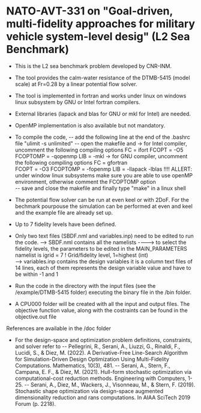 # NATO-AVT-331 on "Goal-driven, multi-fidelity approaches for military vehicle system-level desig" (L2 Sea Benchmark) 

- This is the L2 sea benchmark problem developed by CNR-INM.
- The tool provides the calm-water resistance of the DTMB-5415 (model scale) at Fr=0.28 by
a linear potential flow solver.
- The tool is implemented in fortran and works under linux on windows linux subsystem by GNU or Intel fortran compilers.
- External libraries (lapack and blas for GNU or mkl for Intel) are needed.
- OpenMP implementation is also available but not mandatory.

- To compile the code, 
    -- add the following line at the end of the .bashrc file
        "ulimit -s unlimited"
    -- open the makefile and
        -> for Intel compiler, uncomment the following compiling options
            FC       = ifort
            FCOPT    = -O5
            FCOPTOMP = -qopenmp
            LIB      = -mkl
        -> for GNU compiler, uncomment the following compiling options
            FC       = gfortran   
            FCOPT    = -O3
            FCOPTOMP = -fopenmp
            LIB      = -llapack -lblas
        !!!! ALLERT: under window linux subsystems make sure you are able to use openMP environment, otherwise comment the FCOPTOMP option   
    -- save and close the makefile and finally type "make" in a linux shell

- The potential flow solver can be run at even keel or with 2DoF. For the bechmark pourpouse the simulation can be performed at even and keel and the example file are already set up.
- Up to 7 fidelity levels have been defined.

- Only two text files (SBDF.nml and variables.inp) need to be edited to run the code.
    --> SBDF.nml contains all the namelists
    ----> to select the fidelity levels, the parameters to be edited in the MAIN_PARAMETERS namelist is
        igrid           = 7				! Grid/fidelity level, 1=highest	(int)   
    --> variables.inp contains the design variables
        it is a column text files of 14 lines, each of them represents the design variable value and have to be within -1 and 1

- Run the code in the directory with the input files (see the /example/DTMB-5415 folder) executing the binary file in the /bin folder.
- A CPU000 folder will be created with all the input and output files. The objective function value, along with the costraints can be found in the objective.out file

References are available in the /doc folder
- For the design-space and optimization problem definitions, constraints, and solver refer to
-- Pellegrini, R., Serani, A., Liuzzi, G., Rinaldi, F., Lucidi, S., & Diez, M. (2022). A Derivative-Free Line-Search Algorithm for Simulation-Driven Design Optimization Using Multi-Fidelity Computations. Mathematics, 10(3), 481.
-- Serani, A., Stern, F., Campana, E. F., & Diez, M. (2021). Hull-form stochastic optimization via computational-cost reduction methods. Engineering with Computers, 1-25.
-- Serani, A., Diez, M., Wackers, J., Visonneau, M., & Stern, F. (2019). Stochastic shape optimization via design-space augmented dimensionality reduction and rans computations. In AIAA SciTech 2019 Forum (p. 2218).

